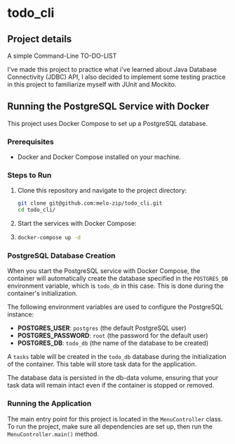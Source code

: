 # todo_cli

## Project details
A simple Command-Line TO-DO-LIST

I've made this project to practice what i've learned about Java Database Connectivity (JDBC) API, I also decided to implement some testing practice in this project to familiarize myself with JUnit and Mockito.

## Running the PostgreSQL Service with Docker

This project uses Docker Compose to set up a PostgreSQL database.

### Prerequisites
- Docker and Docker Compose installed on your machine.

### Steps to Run
1. Clone this repository and navigate to the project directory:
   ```bash
   git clone git@github.com:melo-zip/todo_cli.git
   cd todo_cli/
   ```
2. Start the services with Docker Compose:
3.  ```bash
    docker-compose up -d
    ```
    
### PostgreSQL Database Creation

When you start the PostgreSQL service with Docker Compose, the container will automatically create the database specified in the `POSTGRES_DB` environment variable, which is `todo_db` in this case. This is done during the container's initialization.

The following environment variables are used to configure the PostgreSQL instance:
- **POSTGRES_USER**: `postgres` (the default PostgreSQL user)
- **POSTGRES_PASSWORD**: `root` (the password for the default user)
- **POSTGRES_DB**: `todo_db` (the name of the database to be created)
  
A `tasks` table will be created in the `todo_db` database during the initialization of the container. This table will store task data for the application.

The database data is persisted in the db-data volume, ensuring that your task data will remain intact even if the container is stopped or removed.

### Running the Application

The main entry point for this project is located in the `MenuController` class. To run the project, make sure all dependencies are set up, then run the `MenuController.main()` method.